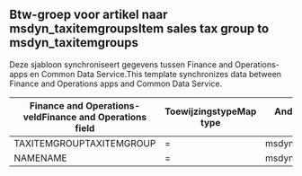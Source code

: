 ## <a name="item-sales-tax-group-to-msdyn_taxitemgroups"></a><span data-ttu-id="ae53e-101">Btw-groep voor artikel naar msdyn_taxitemgroups</span><span class="sxs-lookup"><span data-stu-id="ae53e-101">Item sales tax group to msdyn_taxitemgroups</span></span>

<span data-ttu-id="ae53e-102">Deze sjabloon synchroniseert gegevens tussen Finance and Operations-apps en Common Data Service.</span><span class="sxs-lookup"><span data-stu-id="ae53e-102">This template synchronizes data between Finance and Operations apps and Common Data Service.</span></span>

<span data-ttu-id="ae53e-103">Finance and Operations-veld</span><span class="sxs-lookup"><span data-stu-id="ae53e-103">Finance and Operations field</span></span> | <span data-ttu-id="ae53e-104">Toewijzingstype</span><span class="sxs-lookup"><span data-stu-id="ae53e-104">Map type</span></span> | <span data-ttu-id="ae53e-105">Ander Dynamics 365-veld</span><span class="sxs-lookup"><span data-stu-id="ae53e-105">Other Dynamics 365 field</span></span> | <span data-ttu-id="ae53e-106">Standaardwaarde</span><span class="sxs-lookup"><span data-stu-id="ae53e-106">Default value</span></span>
---|---|---|---
<span data-ttu-id="ae53e-107">TAXITEMGROUP</span><span class="sxs-lookup"><span data-stu-id="ae53e-107">TAXITEMGROUP</span></span> | = | <span data-ttu-id="ae53e-108">msdyn_name</span><span class="sxs-lookup"><span data-stu-id="ae53e-108">msdyn_name</span></span> | 
<span data-ttu-id="ae53e-109">NAME</span><span class="sxs-lookup"><span data-stu-id="ae53e-109">NAME</span></span> | = | <span data-ttu-id="ae53e-110">msdyn_description</span><span class="sxs-lookup"><span data-stu-id="ae53e-110">msdyn_description</span></span> | 
